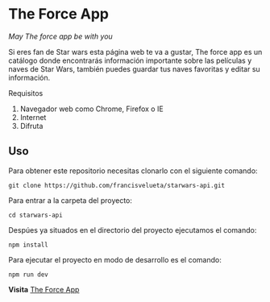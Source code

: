 # The Force App
*May The force app be with you*

Si eres fan de Star wars esta página web te va a gustar, The force app es un catálogo donde encontrarás información importante sobre las películas y naves de Star Wars, también puedes guardar tus naves favoritas y editar su información.




 Requisitos

1. Navegador web como Chrome, Firefox o IE
2. Internet
3. Difruta

## Uso

Para obtener este repositorio necesitas clonarlo con el siguiente comando:

    git clone https://github.com/francisvelueta/starwars-api.git

Para entrar a la carpeta del proyecto:

    cd starwars-api

Despúes ya situados en el directorio del proyecto ejecutamos el comando:

    npm install

Para ejecutar el proyecto en modo de desarrollo es el comando:

    npm run dev



**Visita**
 [The Force App](https://theforceapp.herokuapp.com/)
